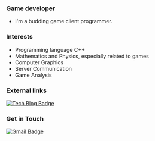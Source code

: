 ### Game developer
* I'm a budding game client programmer.

### Interests
* Programming language C++
* Mathematics and Physics, especially related to games
* Computer Graphics
* Server Communication
* Game Analysis

### External links
[![Tech Blog Badge](http://img.shields.io/badge/-Github%20blog-black?logo=github&color=#2D8C3C&link=https://zvcq.github.io/)](https://zvcq.github.io/)

### Get in Touch
[![Gmail Badge](https://img.shields.io/badge/Gmail-d14836?logo=Gmail&logoColor=white&link=mailto:zvcq.github@gmail.com)](mailto:zvcq.github@gmail.com)
